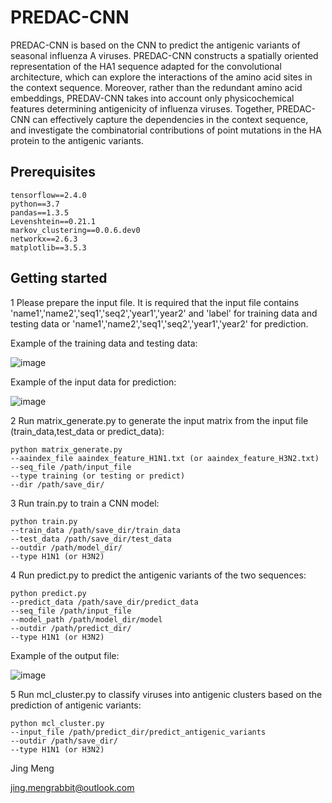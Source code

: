 # PREDAC-CNN

PREDAC-CNN is based on the CNN to predict the antigenic variants of seasonal influenza A viruses. PREDAC-CNN constructs a spatially oriented representation of the HA1 sequence adapted for the convolutional architecture, which can explore the interactions of the amino acid sites in the context sequence. Moreover, rather than the redundant amino acid embeddings, PREDAV-CNN takes into account only physicochemical features determining antigenicity of influenza viruses. Together, PREDAC-CNN can effectively capture the dependencies in the context sequence, and investigate the combinatorial contributions of point mutations in the HA protein to the antigenic variants.

## Prerequisites

    tensorflow==2.4.0
    python==3.7
    pandas==1.3.5
    Levenshtein==0.21.1
    markov_clustering==0.0.6.dev0
    networkx==2.6.3
    matplotlib==3.5.3


## Getting started
1 Please prepare the input file. It is required that the input file contains 'name1','name2','seq1','seq2','year1','year2' and 'label' for training data and testing data or 'name1','name2','seq1','seq2','year1','year2' for prediction.<br>

Example of the training data and testing data:



![image](https://github.com/jingmeng-bioinformatics/PREDAC-CNN/assets/35085665/ce68d776-0876-4ad0-8866-2d50954b941c)



Example of the input data for prediction:



![image](https://github.com/jingmeng-bioinformatics/PREDAC-CNN/assets/35085665/42abde09-d86e-4cb9-8840-592327329e33)




2 Run matrix_generate.py to generate the input matrix from the input file (train_data,test_data or predict_data):

    python matrix_generate.py
    --aaindex_file aaindex_feature_H1N1.txt (or aaindex_feature_H3N2.txt)
    --seq_file /path/input_file
    --type training (or testing or predict)
    --dir /path/save_dir/


3 Run train.py to train a CNN model:

    python train.py
    --train_data /path/save_dir/train_data
    --test_data /path/save_dir/test_data
    --outdir /path/model_dir/
    --type H1N1 (or H3N2)

4 Run predict.py to predict the antigenic variants of the two sequences:

    python predict.py
    --predict_data /path/save_dir/predict_data
    --seq_file /path/input_file
    --model_path /path/model_dir/model
    --outdir /path/predict_dir/
    --type H1N1 (or H3N2)

Example of the output file:

![image](https://github.com/jingmeng-bioinformatics/PREDAC-CNN/assets/35085665/29ecd1b6-3c93-492e-8503-cd357c8706b8)

5 Run mcl_cluster.py to classify viruses into antigenic clusters based on the prediction of antigenic variants:

    python mcl_cluster.py
    --input_file /path/predict_dir/predict_antigenic_variants
    --outdir /path/save_dir/
    --type H1N1 (or H3N2)




Jing Meng<br>

jing.mengrabbit@outlook.com<br>
